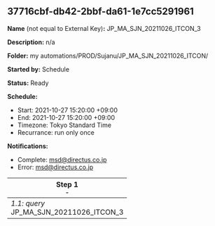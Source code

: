 ## 37716cbf-db42-2bbf-da61-1e7cc5291961

**Name** (not equal to External Key)**:** JP_MA_SJN_20211026_ITCON_3

**Description:** n/a

**Folder:** my automations/PROD/Sujanu/JP_MA_SJN_20211026_ITCON/

**Started by:** Schedule

**Status:** Ready

**Schedule:**

* Start: 2021-10-27 15:20:00 +09:00
* End: 2021-10-27 15:20:00 +09:00
* Timezone: Tokyo Standard Time
* Recurrance: run only once

**Notifications:**

* Complete: msd@directus.co.jp
* Error: msd@directus.co.jp

| Step 1<br>_<small>-</small>_ |
| --- |
| _1.1: query_<br>JP_MA_SJN_20211026_ITCON_3 |
